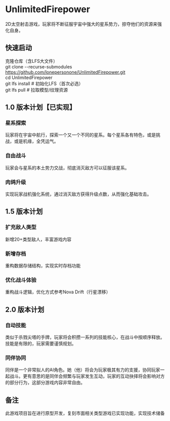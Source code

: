 # UnlimitedFirepower
2D太空射击游戏，玩家将不断征服宇宙中强大的星系势力，掠夺他们的资源来强化自身。

## 快速启动 
克隆仓库（含LFS大文件）  
git clone --recurse-submodules https://github.com/lonepersonone/UnlimitedFirepower.git  
cd UnlimitedFirepower  
git lfs install    # 初始化LFS（首次必选）  
git lfs pull       # 拉取模型/纹理资源  

## 1.0 版本计划【已实现】

### 星系探索
玩家将在宇宙中航行，探索一个又一个不同的星系。每个星系各有特色，或是挑战，或是机缘，全凭运气。

### 自由战斗
玩家会与星系的本土势力交战，彻底消灭敌方可以征服该星系。

### 肉鸽升级
实现玩家战机强化系统，通过消灭敌方获得升级点数，从而强化基础攻击。

## 1.5 版本计划

### 扩充敌人类型
新增20+类型敌人，丰富游戏内容

### 新增存档
重构数据存储结构，实现实时存档功能

### 优化战斗体验
重构战斗逻辑，优化方式参考Nova Drift（行星漂移）

## 2.0 版本计划

### 自动技能
类似于杀戮尖塔的手牌，玩家将会积攒一系列的技能核心，在战斗中按顺序释放。技能是有限的，玩家需要谨慎规划。

### 同伴协同
同伴是一个非常拟人的AI角色。她（他）将会为玩家极其有力的支援，协同玩家一起战斗。更有意思的是同伴会频繁与玩家发生互动，玩家的互动抉择将会影响对方的部分行为，这部分游戏内容非常自由。

## 备注
此游戏项目旨在进行原型开发，复刻市面相关类型游戏已实现功能，实现技术储备
